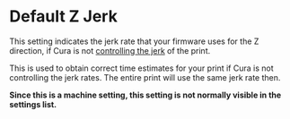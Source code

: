 Default Z Jerk
====
This setting indicates the jerk rate that your firmware uses for the Z direction, if Cura is not [controlling the jerk](../speed/jerk_enabled.md) of the print.

This is used to obtain correct time estimates for your print if Cura is not controlling the jerk rates. The entire print will use the same jerk rate then.

**Since this is a machine setting, this setting is not normally visible in the settings list.**